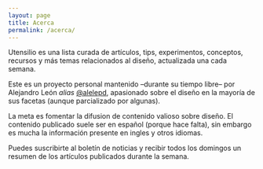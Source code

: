 ```yaml
---
layout: page
title: Acerca
permalink: /acerca/
---
```


Utensilio es una lista curada de artículos, tips, experimentos, conceptos, recursos y más temas relacionados al diseño, actualizada una cada semana.

Este es un proyecto personal mantenido –durante su tiempo libre– por Alejandro León _alias_ [@alelepd](https://twitter.com/alelepd), apasionado sobre el diseño en la mayoría de sus facetas (aunque parcializado por algunas).

La meta es fomentar la difusion de contenido valioso sobre diseño. El contenido publicado suele ser en español (porque hace falta), sin embargo es mucha la información presente en ingles y otros idiomas.

Puedes suscribirte al boletín de noticias y recibir todos los domingos un resumen de los artículos publicados durante la semana.
